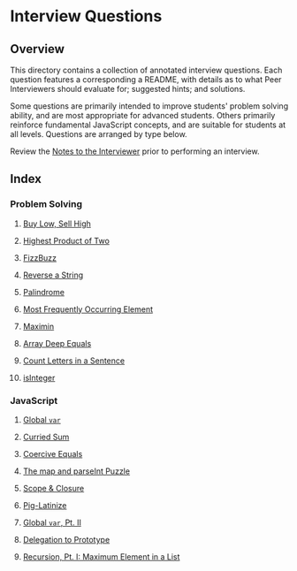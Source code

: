 # Interview Questions

## Overview

This directory contains a collection of annotated interview questions. Each question features a corresponding a README, with details as to what Peer Interviewers should evaluate for; suggested hints; and solutions.

Some questions are primarily intended to improve students' problem solving ability, and are most appropriate for advanced students. Others primarily reinforce fundamental JavaScript concepts, and are suitable for students at all levels. Questions are arranged by type below.

Review the [Notes to the Interviewer](2-Supplements/README.md) prior to performing an interview.

## Index

### Problem Solving

1. [Buy Low, Sell High](1-Interview-Questions/buy_low_sell_high)

2. [Highest Product of Two](1-Interview-Questions/highest_product_of_two)

3. [FizzBuzz](1-Interview-Questions/fizz_buzz)

4. [Reverse a String](1-Interview-Questions/reverse_string)

5. [Palindrome](1-Interview-Questions/palindrome)

6. [Most Frequently Occurring Element](1-Interview-Questions/most_frequent_element)

7. [Maximin](1-Interview-Questions/maximin)

8. [Array Deep Equals](1-Interview-Questions/array_deep_equals)

9. [Count Letters in a Sentence](1-Interview-Questions/counting_letters)

10. [isInteger](1-Interview-Questions/is_integer)

### JavaScript

1. [Global `var`](1-Interview-Questions/global_var)

2. [Curried Sum](1-Interview-Questions/curried_sum)

3. [Coercive Equals](1-Interview-Questions/coercive_equals)

4. [The map and parseInt Puzzle](1-Interview-Questions/map_parse_int)

5. [Scope & Closure](1-Interview-Questions/scope_and_closure)

6. [Pig-Latinize](1-Interview-Questions/pig_latinize)

7. [Global `var`, Pt. II](1-Interview-Questions/global_var_in_button_click)

8. [Delegation to Prototype](1-Interview-Questions/delegation_to_prototype)

9. [Recursion, Pt. I: Maximum Element in a List](1-Interview-Questions/recursive_max_element)
